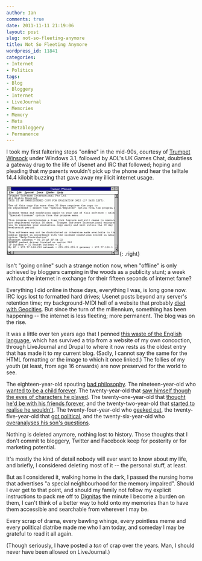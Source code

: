 ```yaml
---
author: Ian
comments: true
date: 2011-11-11 21:19:06
layout: post
slug: not-so-fleeting-anymore
title: Not So Fleeting Anymore
wordpress_id: 11841
categories:
- Internet
- Politics
tags:
- Blog
- Bloggery
- Internet
- LiveJournal
- Memories
- Memory
- Meta
- Metabloggery
- Permanence
---
```


I took my first faltering steps "online" in the mid-90s, courtesy of [Trumpet Winsock](http://www.trumpet.com.au/index.php/downloads.html) under Windows 3.1, followed by AOL's UK Games Chat, doubtless a gateway drug to the life of Usenet and IRC that followed; hoping and pleading that my parents wouldn't pick up the phone and hear the telltale 14.4 kilobit buzzing that gave away my illicit internet usage.

![Trumpet Winsock](/blog/2011/11/winsock-300x185.gif){: .right}

Isn't "going online" such a strange notion now, when "offline" is only achieved by bloggers camping in the woods as a publicity stunt; a week without the internet in exchange for their fifteen seconds of internet fame?

Everything I did online in those days, everything I was, is long gone now. IRC logs lost to formatted hard drives; Usenet posts beyond any server's retention time; my background-MIDI hell of a website that probably [died with Geocities](http://www.pcworld.com/article/163765/so_long_geocities_we_forgot_you_still_existed.html).  But since the turn of the millennium, something has been happening -- the internet is less fleeting; more permanent.  The blog was on the rise.

It was a little over ten years ago that I penned [this waste of the English language](/blog/shining-future), which has survived a trip from a website of my own concoction, through LiveJournal and Drupal to where it now rests as the oldest entry that has made it to my current blog.  (Sadly, I cannot say the same for the HTML formatting or the image to which it once linked.)  The follies of my youth (at least, from age 16 onwards) are now preserved for the world to see.

The eighteen-year-old spouting [bad philosophy](/blog/burning-dreams-fallen-worlds).  The nineteen-year-old who [wanted to be a child forever](/blog/an-ending-2).  The twenty-year-old that [saw himself though the eyes of characters he played](/blog/rewriting-the-personality).  The twenty-one-year-old that [thought he'd be with his friends forever](/blog/and-so-the-exodus-begins), and the twenty-two-year-old that [started to realise he wouldn't](/blog/loneliness-and-wanderlust).  The twenty-four-year-old who [geeked out](/blog/coming-of-age), the twenty-five-year-old that [got political](/blog/the-best-we-could-have-hoped-for), and the twenty-six-year-old who [overanalyses his son's questions](/blog/ui-through-the-eyes-of-a-child-part-1n).

Nothing is deleted anymore, nothing lost to history.  Those thoughts that I don't commit to bloggery, Twitter and Facebook keep for posterity or for marketing potential.

It's mostly the kind of detail nobody will ever want to know about my life, and briefly, I considered deleting most of it -- the personal stuff, at least.

But as I considered it, walking home in the dark, I passed the nursing home that advertises "a special neighbourhood for the memory impaired".  Should I ever get to that point, and should my family not follow my explicit instructions to pack me off to [Dignitas](http://en.wikipedia.org/wiki/Dignitas_(assisted_dying_organisation)) the minute I become a burden on them, I can't think of a better way to hold onto my memories than to have them accessible and searchable from wherever I may be.

Every scrap of drama, every bawling whinge, every pointless meme and every political diatribe made me who I am today, and someday I may be grateful to read it all again.

(Though seriously, I have posted a _ton_ of crap over the years.  Man, I should never have been allowed on LiveJournal.)
